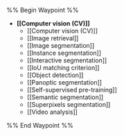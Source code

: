 %% Begin Waypoint %%
- **[[Computer vision (CV)]]**
	- [[Computer vision (CV)]]
	- [[Image retrieval]]
	- [[Image segmentation]]
	- [[Instance segmentation]]
	- [[Interactive segmentation]]
	- [[IoU matching criterion]]
	- [[Object detection]]
	- [[Panoptic segmentation]]
	- [[Self-supervised pre-training]]
	- [[Semantic segmentation]]
	- [[Superpixels segmentation]]
	- [[Video analysis]]

%% End Waypoint %%
